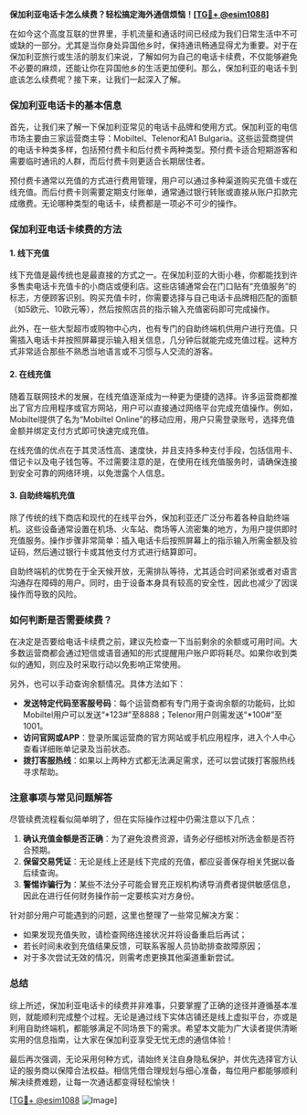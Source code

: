 **保加利亚电话卡怎么续费？轻松搞定海外通信烦恼！[[TG💪+ @esim1088](https://t.me/s/esim1088)]**

在如今这个高度互联的世界里，手机流量和通话时间已经成为我们日常生活中不可或缺的一部分。尤其是当你身处异国他乡时，保持通讯畅通显得尤为重要。对于在保加利亚旅行或生活的朋友们来说，了解如何为自己的电话卡续费，不仅能够避免不必要的麻烦，还能让你在异国他乡的生活更加便利。那么，保加利亚的电话卡到底该怎么续费呢？接下来，让我们一起深入了解。

### **保加利亚电话卡的基本信息**

首先，让我们来了解一下保加利亚常见的电话卡品牌和使用方式。保加利亚的电信市场主要由三家运营商主导：Mobiltel、Telenor和A1 Bulgaria。这些运营商提供的电话卡种类多样，包括预付费卡和后付费卡两种类型。预付费卡适合短期游客和需要临时通讯的人群，而后付费卡则更适合长期居住者。

预付费卡通常以充值的方式进行费用管理，用户可以通过多种渠道购买充值卡或在线充值。而后付费卡则需要定期支付账单，通常通过银行转账或直接从账户扣款完成缴费。无论哪种类型的电话卡，续费都是一项必不可少的操作。

### **保加利亚电话卡续费的方法**

#### **1. 线下充值**

线下充值是最传统也是最直接的方式之一。在保加利亚的大街小巷，你都能找到许多售卖电话卡充值卡的小商店或便利店。这些店铺通常会在门口贴有“充值服务”的标志，方便顾客识别。购买充值卡时，你需要选择与自己电话卡品牌相匹配的面额（如5欧元、10欧元等），然后按照店员的指示输入充值密码即可完成操作。

此外，在一些大型超市或购物中心内，也有专门的自助终端机供用户进行充值。只需插入电话卡并按照屏幕提示输入相关信息，几分钟后就能完成充值过程。这种方式非常适合那些不熟悉当地语言或不习惯与人交流的游客。

#### **2. 在线充值**

随着互联网技术的发展，在线充值逐渐成为一种更为便捷的选择。许多运营商都推出了官方应用程序或官方网站，用户可以直接通过网络平台完成充值操作。例如，Mobiltel提供了名为“Mobiltel Online”的移动应用，用户只需登录账号，选择充值金额并绑定支付方式即可快速完成充值。

在线充值的优点在于其灵活性高、速度快，并且支持多种支付手段，包括信用卡、借记卡以及电子钱包等。不过需要注意的是，在使用在线充值服务时，请确保连接到安全可靠的网络环境，以免泄露个人信息。

#### **3. 自助终端机充值**

除了传统的线下商店和现代的在线平台外，保加利亚还广泛分布着各种自助终端机。这些设备通常设置在机场、火车站、商场等人流密集的地方，为用户提供即时充值服务。操作步骤非常简单：插入电话卡后按照屏幕上的指示输入所需金额及验证码，然后通过银行卡或其他支付方式进行结算即可。

自助终端机的优势在于全天候开放，无需排队等待，尤其适合时间紧张或者对语言沟通存在障碍的用户。同时，由于设备本身具有较高的安全性，因此也减少了因误操作而导致的风险。

### **如何判断是否需要续费？**

在决定是否要给电话卡续费之前，建议先检查一下当前剩余的余额或可用时间。大多数运营商都会通过短信或语音通知的形式提醒用户账户即将耗尽。如果你收到类似的通知，则应及时采取行动以免影响正常使用。

另外，也可以手动查询余额情况。具体方法如下：

- **发送特定代码至客服号码**：每个运营商都有专门用于查询余额的功能码，比如Mobiltel用户可以发送“*123#”至8888；Telenor用户则需发送“*100#”至1001。
- **访问官网或APP**：登录所属运营商的官方网站或手机应用程序，进入个人中心查看详细账单记录及当前状态。
- **拨打客服热线**：如果以上两种方式都无法满足需求，还可以尝试拨打客服热线寻求帮助。

### **注意事项与常见问题解答**

尽管续费流程看似简单明了，但在实际操作过程中仍需注意以下几点：

1. **确认充值金额是否正确**：为了避免浪费资源，请务必仔细核对所选金额是否符合预期。
2. **保留交易凭证**：无论是线上还是线下完成的充值，都应妥善保存相关凭据以备后续查询。
3. **警惕诈骗行为**：某些不法分子可能会冒充正规机构诱导消费者提供敏感信息，因此在进行任何财务操作前一定要核实对方身份。

针对部分用户可能遇到的问题，这里也整理了一些常见解决方案：

- 如果发现充值失败，请检查网络连接状况并将设备重启后再试；
- 若长时间未收到充值结果反馈，可联系客服人员协助排查故障原因；
- 对于多次尝试无效的情况，则需考虑更换其他渠道重新尝试。

### **总结**

综上所述，保加利亚电话卡的续费并非难事，只要掌握了正确的途径并遵循基本准则，就能顺利完成整个过程。无论是通过线下实体店铺还是线上虚拟平台，亦或是利用自助终端机，都能够满足不同场景下的需求。希望本文能为广大读者提供清晰实用的信息指南，让大家在保加利亚享受无忧无虑的通信体验！

最后再次强调，无论采用何种方式，请始终关注自身隐私保护，并优先选择官方认证的服务商以保障合法权益。相信凭借合理规划与细心准备，每位用户都能够顺利解决续费难题，让每一次通话都变得轻松愉快！

[[TG💪+ @esim1088](https://t.me/s/esim1088) ![Image](https://i.postimg.cc/4NQfJmqS/Snipaste-2025-05-13-00-14-12.png)]